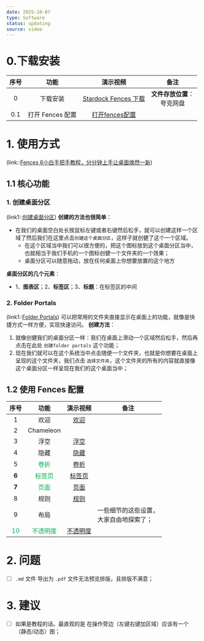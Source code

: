 ```yaml
---
date: 2025-10-07
type: Software
status: updating
source: video
---
```


# 0.下载安装
| 序号  |      功能      |                               演示视频                                |         备注          |
| :-: | :----------: | :---------------------------------------------------------------: | :-----------------: |
|  0  |     下载安装     | [Stardock Fences 下载](https://www.bilibili.com/video/BV1iMudzoEaY) | **文件存放位置**：<br>夸克网盘 |
| 0.1 | 打开 Fences 配置 | [打开fences配置](https://www.bilibili.com/video/BV1zheizqEX2?t=201.3) |                     |
# 1. 使用方式
(link::[Fences 6小白手把手教程，分分钟上手让桌面焕然一新](https://www.bilibili.com/video/BV1zheizqEX2/?spm_id_from=333.1391.0.0&vd_source=aef73766b941d8e52cb9a97d24ea42a2))
## 1.1 核心功能
### 1. 创建桌面分区
(link1::[创建桌面分区](https://www.bilibili.com/video/BV1zheizqEX2?t=269.6))
**创建的方法也很简单**：
- 在我们的桌面空白处长按鼠标左键或者右键然后松手，就可以创建这样一个区域了然后我们在这里点击`创建这个桌面分区`，这样子就创健了这个一个区域。
	- 在这个区域当中我们可以很方便的，把这个图标放到这个桌面分区当中，也就相当于我们手机的一个图标创健一个文件夹的一个效果；
	- 桌面分区可以随意拖动，放在任何桌面上你想要放置的这个地方

**桌面分区的几个元素**：
- 1、**图表区**；2、**标签区**；3、**标题**：在标签区的中间
### 2. Folder Portals
(link1::[Folder Portals](https://www.bilibili.com/video/BV1zheizqEX2?t=346.6))
可以把常用的文件夹直接显示在桌面上的功能，就像是快捷方式一样方便，实现快速访问。
**创建方法**：
1. 就像创健我们的桌面分区一样：我们在桌面上滑动一个区域然后松手，然后再点击在此处 `创建folder portals` 这个功能；
2. 现在我们就可以在这个系统当中点击随便一个文件夹，也就是你想要在桌面上呈现的这个文件夹，我们点击 `选择文件夹`，这个文件夹的所有的内容就直接像这个桌面分区一样呈现在我们的这个桌面当中；
## 1.2 使用 Fences 配置
|               序号                |                功能                 |                            演示视频                             | 备注                      |
| :-----------------------------: | :-------------------------------: | :---------------------------------------------------------: | ----------------------- |
|                1                |                欢迎                 |  [欢迎](https://www.bilibili.com/video/BV1zheizqEX2?t=213.0)  |                         |
|                2                |             Chameleon             |                                                             |                         |
|                3                |                浮空                 |  [浮空](https://www.bilibili.com/video/BV1zheizqEX2?t=443.2)  |                         |
|                4                |                隐藏                 |  [隐藏](https://www.bilibili.com/video/BV1zheizqEX2?t=488.3)  |                         |
|                5                |  <font color="#00b050">卷折</font>  |  [卷折](https://www.bilibili.com/video/BV1zheizqEX2?t=523.8)  |                         |
|              **6**              | <font color="#00b050">标签页</font>  | [标签页](https://www.bilibili.com/video/BV1zheizqEX2?t=570.6)  |                         |
|              **7**              |  <font color="#00b050">页面</font>  |  [页面](https://www.bilibili.com/video/BV1zheizqEX2?t=614.8)  |                         |
|                8                |                规则                 |  [规则](https://www.bilibili.com/video/BV1zheizqEX2?t=636.6)  |                         |
|                9                |                布局                 |                                                             | 一些细节的这些设置，<br>大家自由地探索了； |
| <font color="#00b050">10</font> | <font color="#00b050">不透明度</font> | [不透明度](https://www.bilibili.com/video/BV1zheizqEX2?t=713.9) |                         |
# 2. 问题
- [ ] `.md` 文件 导出为 `.pdf` 文件无法预览排版，且排版不满意；
# 3. 建议
- [ ] 如果是教程的话。最直观的是 在操作旁边（左键右键加区域）应该有一个  （静态/动态）图；